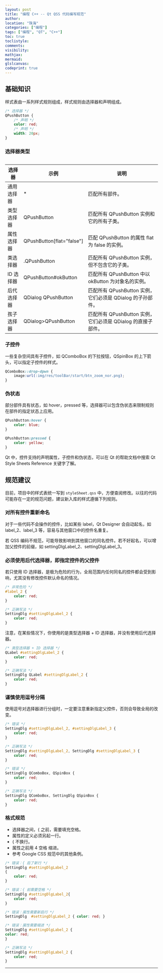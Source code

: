 ```yaml
---
layout: post
title: "编程 C++ -- Qt QSS 代码编写规范"
author:
location: "珠海"
categories: ["编程"]
tags: ["编程", "QT", "C++"]
toc: true
toclistyle:
comments:
visibility:
mathjax:
mermaid:
glslcanvas:
codeprint: true
---
```



## 基础知识

样式表由一系列样式规则组成，样式规则由选择器和声明组成。

```css
/* 选择器 */
QPushButton {
    /* 声明 */
    color: red;
    /* 声明 */
    width: 20px;
}
```


### 选择器类型

<table class="tablestyle" ntablew="1:2:3"></table>

| 选择器 | 示例 | 说明 |
| ---- | ---- | ---- |
| 通用选择器 | \* | 匹配所有部件。 |
| 类型选择器 | QPushButton | 匹配所有 QPushButton 实例和它的所有子类。 |
| 属性选择器 | QPushButton\[flat="false"\] | 匹配 QPushButton 的属性 flat 为 false 的实例。 |
| 类选择器 | .QPushButton | 匹配所有 QPushButton 实例，但不包含它的子类。 |
| ID 选择器 | QPushButton#okButton | 匹配所有 QPushButton 中以 okButton 为对象名的实例。 |
| 后代选择器 | QDialog QPushButton | 匹配所有 QPushButton 实例，它们必须是 QDialog 的子孙部件。 |
| 孩子选择器 | QDialog>QPushButton | 匹配所有 QPushButton 实例，它们必须是 QDialog 的直接子部件。 |


### 子控件

一些复杂空间具有子控件，如 QComboBox 的下拉按钮，QSpinBox 的上下箭头，可以指定子控件的样式。

```css
QComboBox::drop-dpwn {
    image:url(:img/res/toolBar/start/btn_zoom_nor.png);
}
```


### 伪状态

部分部件具有状态，如 hover，pressed 等，选择器可以包含伪状态来限制规则在部件的指定状态上应用。

```css
QPushButton:hover {
    color: blue;
}

QPushButton:pressed {
    color: yellow;
}
```

Qt 中，控件支持的声明属性，子控件和伪状态，可以在 Qt 的帮助文档中搜索 Qt Style Sheets Reference 关键字了解。


## 规范建议

目前，项目中的样式表统一写到 `styleSheet.qss` 中，方便查阅修改。以往的代码可能存在一定的规范问题，建议新入库的样式遵循下列规则。


### 对所有控件重新命名

对于一些代码不会操作的控件，比如某些 label，Qt Designer 会自动起名，如 label_2、label_3 等，容易与其他窗口中的控件名重复。

若 QSS 编码不规范，可能导致影响到其他窗口的同名控件。若不好起名，可以增加父控件的前缀，如 settingDlgLabel_2、settingDlgLabel_3。


### 必须使用后代选择器，即指定控件的父控件

若只使用 ID 选择器，是极为危险的行为，全局范围内任何同名的控件都会受到影响，尤其没有修改控件默认命名的情况。

```css
/* 非常危险 */
#label_2 {
    color: red;
}

/* 正确写法 */
SettingDlg #settingDlgLabel_2 {
    color: red;
}
```

注意，在某些情况下，你使用的是类型选择器 + ID 选择器，并没有使用后代选择器。

```css
/* 类型选择器 + ID 选择器 */
QLabel #settingDlgLabel_2 {
    color: red;
}

/* 正确写法 */
SettingDlg QLabel #settingDlgLabel_2 {
    color: red;
}
```


### 谨慎使用逗号分隔

使用逗号对选择器进行分组时，一定要注意重新指定父控件，否则会导致全局的改变。

```css
/* 错误 */
SettingDlg #settingDlgLabel_2, #settingDlgLabel_3 {
    color: red;
}

/* 正确写法 */
SettingDlg #settingDlgLabel_2, SettingDlg #settingDlgLabel_3 {
    color: red;
}

/* 错误 */
SettingDlg QComboBox, QSpinBox {
    color: red;
}

/* 正确写法 */
SettingDlg QComboBox, SettingDlg QSpinBox {
    color: red;
}
```


### 格式规范

* 选择器之间，\{ 之前，需要填充空格。
* 属性的定义必须另起一行。
* \{ 不换行。
* 属性之前用 4 空格 缩进。
* 参考 Google CSS 规范中的其他条例。

```css
/* 错误：{ 启了新行 */
SettingDlg #settingDlgLabel_2
{
    color: red;
}

/* 错误：{ 前需要空格 */
SettingDlg #settingDlgLabel_2{
    color: red;
}

/* 错误：属性需要新启行 */
SettingDlg  #settingDlgLabel_2 { color: red; }

/* 错误：属性需要缩进 */
SettingDlg #settingDlgLabel_2 {
color: red;
}

/* 正确写法 */
SettingDlg #settingDlgLabel_2 {
    color: red;
}
```

<hr class='reviewline'/>
<p class='reviewtip'><script type='text/javascript' src='{% include relref.html url="/assets/reviewjs/blogs/2021-08-09-qt-qss.md.js" %}'></script></p>
